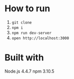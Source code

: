 # How to run

1. `git clone`
2. `npm i`
3. `npm run dev-server`
4. `open http://localhost:3000`

# Built with

Node.js 4.4.7
npm 3.10.5
